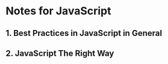 # Notes for JavaScript

## 1. Best Practices in JavaScript in General

## 2. JavaScript The Right Way